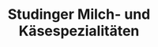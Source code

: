 ---
title: "Studinger Milch- und Käsespezialitäten"
url: /biel-benken/studinger-milch-und-kaesespezialitaeten/
shop: Lebensmittel
---